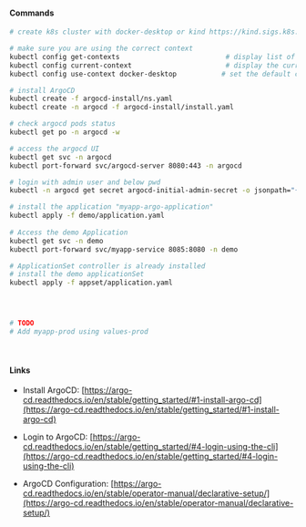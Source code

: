 #### Commands

```bash
# create k8s cluster with docker-desktop or kind https://kind.sigs.k8s.io/docs/user/quick-start/

# make sure you are using the correct context
kubectl config get-contexts                          # display list of contexts
kubectl config current-context                       # display the current-context
kubectl config use-context docker-desktop           # set the default context

# install ArgoCD
kubectl create -f argocd-install/ns.yaml
kubectl create -n argocd -f argocd-install/install.yaml

# check argocd pods status
kubectl get po -n argocd -w

# access the argocd UI
kubectl get svc -n argocd
kubectl port-forward svc/argocd-server 8080:443 -n argocd

# login with admin user and below pwd
kubectl -n argocd get secret argocd-initial-admin-secret -o jsonpath="{.data.password}" | base64 --decode && echo

# install the application "myapp-argo-application"
kubectl apply -f demo/application.yaml
 
# Access the demo Application 
kubectl get svc -n demo 
kubectl port-forward svc/myapp-service 8085:8080 -n demo

# ApplicationSet controller is already installed
# install the demo applicationSet
kubectl apply -f appset/application.yaml




# TODO
# Add myapp-prod using values-prod

```
</br>

#### Links


* Install ArgoCD: [https://argo-cd.readthedocs.io/en/stable/getting_started/#1-install-argo-cd](https://argo-cd.readthedocs.io/en/stable/getting_started/#1-install-argo-cd)

* Login to ArgoCD: [https://argo-cd.readthedocs.io/en/stable/getting_started/#4-login-using-the-cli](https://argo-cd.readthedocs.io/en/stable/getting_started/#4-login-using-the-cli)

* ArgoCD Configuration: [https://argo-cd.readthedocs.io/en/stable/operator-manual/declarative-setup/](https://argo-cd.readthedocs.io/en/stable/operator-manual/declarative-setup/)
